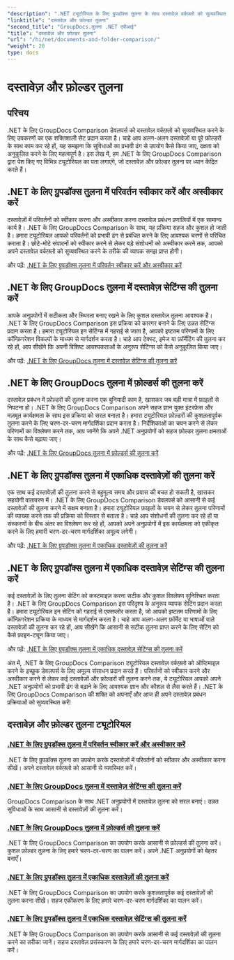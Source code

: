 ```yaml
---
"description": ".NET ट्यूटोरियल के लिए ग्रुपडॉक्स तुलना के साथ दस्तावेज़ वर्कफ़्लो को सुव्यवस्थित करना सीखें। परिवर्तन स्वीकार करें, अस्वीकार करें और दस्तावेज़ों और फ़ोल्डरों की आसानी से तुलना करें।"
"linktitle": "दस्तावेज़ और फ़ोल्डर तुलना"
"second_title": "GroupDocs.तुलना .NET एपीआई"
"title": "दस्तावेज़ और फ़ोल्डर तुलना"
"url": "/hi/net/documents-and-folder-comparison/"
"weight": 20
type: docs
---
```

# दस्तावेज़ और फ़ोल्डर तुलना

## परिचय

.NET के लिए GroupDocs Comparison डेवलपर्स को दस्तावेज़ वर्कफ़्लो को सुव्यवस्थित करने के लिए उपकरणों का एक शक्तिशाली सेट प्रदान करता है। चाहे आप अलग-अलग दस्तावेज़ों या पूरे फ़ोल्डरों के साथ काम कर रहे हों, यह समझना कि सुविधाओं का प्रभावी ढंग से उपयोग कैसे किया जाए, दक्षता को अनुकूलित करने के लिए महत्वपूर्ण है। इस लेख में, हम .NET के लिए GroupDocs Comparison द्वारा पेश किए गए विभिन्न ट्यूटोरियल का पता लगाएंगे, जो दस्तावेज़ और फ़ोल्डर तुलना पर ध्यान केंद्रित करते हैं।

## .NET के लिए ग्रुपडॉक्स तुलना में परिवर्तन स्वीकार करें और अस्वीकार करें

दस्तावेज़ों में परिवर्तनों को स्वीकार करना और अस्वीकार करना दस्तावेज़ प्रबंधन प्रणालियों में एक सामान्य कार्य है। .NET के लिए GroupDocs Comparison के साथ, यह प्रक्रिया सहज और कुशल हो जाती है। हमारा ट्यूटोरियल आपको परिवर्तनों को प्रभावी ढंग से प्रबंधित करने के लिए आवश्यक चरणों से परिचित कराता है। छोटे-मोटे संपादनों को स्वीकार करने से लेकर बड़े संशोधनों को अस्वीकार करने तक, आपको अपने दस्तावेज़ वर्कफ़्लो को सुव्यवस्थित करने के तरीके की व्यापक समझ प्राप्त होगी।

और पढ़ें: [.NET के लिए ग्रुपडॉक्स तुलना में परिवर्तन स्वीकार करें और अस्वीकार करें](./accept-reject-changes-dotnet/)

## .NET के लिए GroupDocs तुलना में दस्तावेज़ सेटिंग्स की तुलना करें

आपके अनुप्रयोगों में सटीकता और स्थिरता बनाए रखने के लिए कुशल दस्तावेज़ तुलना आवश्यक है। .NET के लिए GroupDocs Comparison इस प्रक्रिया को कारगर बनाने के लिए उन्नत सेटिंग्स प्रदान करता है। हमारा ट्यूटोरियल इन सेटिंग्स में गहराई से जाता है, आपको इष्टतम परिणामों के लिए कॉन्फ़िगरेशन विकल्पों के माध्यम से मार्गदर्शन करता है। चाहे आप टेक्स्ट, इमेज या फ़ॉर्मेटिंग की तुलना कर रहे हों, आप सीखेंगे कि अपनी विशिष्ट आवश्यकताओं के अनुरूप सेटिंग्स को कैसे अनुकूलित किया जाए।

और पढ़ें: [.NET के लिए GroupDocs तुलना में दस्तावेज़ सेटिंग्स की तुलना करें](./compare-documents-settings-dotnet/)

## .NET के लिए GroupDocs तुलना में फ़ोल्डर्स की तुलना करें

दस्तावेज़ प्रबंधन में फ़ोल्डरों की तुलना करना एक बुनियादी काम है, खासकर जब बड़ी मात्रा में फ़ाइलों से निपटना हो। .NET के लिए GroupDocs Comparison अपने सहज ज्ञान युक्त इंटरफ़ेस और मज़बूत कार्यक्षमता के साथ इस प्रक्रिया को सरल बनाता है। हमारा ट्यूटोरियल फ़ोल्डरों की कुशलतापूर्वक तुलना करने के लिए चरण-दर-चरण मार्गदर्शिका प्रदान करता है। निर्देशिकाओं का चयन करने से लेकर परिणामों का विश्लेषण करने तक, आप जानेंगे कि अपने .NET अनुप्रयोगों को सहज फ़ोल्डर तुलना क्षमताओं के साथ कैसे बढ़ाया जाए।

और पढ़ें: [.NET के लिए GroupDocs तुलना में फ़ोल्डर्स की तुलना करें](./compare-folders-dotnet/)

## .NET के लिए ग्रुपडॉक्स तुलना में एकाधिक दस्तावेज़ों की तुलना करें

एक साथ कई दस्तावेज़ों की तुलना करने से बहुमूल्य समय और प्रयास की बचत हो सकती है, खासकर सहयोगी वातावरण में। .NET के लिए GroupDocs Comparison डेवलपर्स को आसानी से कई दस्तावेज़ों की तुलना करने में सक्षम बनाता है। हमारा ट्यूटोरियल फ़ाइलों के चयन से लेकर तुलना परिणामों की व्याख्या करने तक की प्रक्रिया को विस्तार से बताता है। चाहे आप संशोधनों की तुलना कर रहे हों या संस्करणों के बीच अंतर का विश्लेषण कर रहे हों, आपको अपने अनुप्रयोगों में इस कार्यक्षमता को एकीकृत करने के लिए हमारी चरण-दर-चरण मार्गदर्शिका अमूल्य लगेगी।

और पढ़ें: [.NET के लिए ग्रुपडॉक्स तुलना में एकाधिक दस्तावेज़ों की तुलना करें](./compare-multiple-documents-dotnet/)

## .NET के लिए ग्रुपडॉक्स तुलना में एकाधिक दस्तावेज़ सेटिंग्स की तुलना करें

कई दस्तावेज़ों के लिए तुलना सेटिंग को कस्टमाइज़ करना सटीक और कुशल विश्लेषण सुनिश्चित करता है। .NET के लिए GroupDocs Comparison इस परिदृश्य के अनुरूप व्यापक सेटिंग प्रदान करता है। हमारा ट्यूटोरियल इन सेटिंग को गहराई से एक्सप्लोर करता है, जो आपको इष्टतम परिणामों के लिए कॉन्फ़िगरेशन प्रक्रिया के माध्यम से मार्गदर्शन करता है। चाहे आप अलग-अलग फ़ॉर्मेट या भाषाओं वाले दस्तावेज़ों की तुलना कर रहे हों, आप सीखेंगे कि आसानी से सटीक तुलना प्राप्त करने के लिए सेटिंग को कैसे फ़ाइन-ट्यून किया जाए।

और पढ़ें: [.NET के लिए ग्रुपडॉक्स तुलना में एकाधिक दस्तावेज़ सेटिंग्स की तुलना करें](./compare-multiple-documents-settings-dotnet/)

अंत में, .NET के लिए GroupDocs Comparison ट्यूटोरियल दस्तावेज़ वर्कफ़्लो को ऑप्टिमाइज़ करने के इच्छुक डेवलपर्स के लिए अमूल्य संसाधन प्रदान करते हैं। परिवर्तनों को स्वीकार करने और अस्वीकार करने से लेकर कई दस्तावेज़ों और फ़ोल्डरों की तुलना करने तक, ये ट्यूटोरियल आपको अपने .NET अनुप्रयोगों को प्रभावी ढंग से बढ़ाने के लिए आवश्यक ज्ञान और कौशल से लैस करते हैं। .NET के लिए GroupDocs Comparison की शक्ति को अपनाएँ और आज ही अपने दस्तावेज़ प्रबंधन प्रक्रियाओं को सुव्यवस्थित करें!
## दस्तावेज़ और फ़ोल्डर तुलना ट्यूटोरियल
### [.NET के लिए ग्रुपडॉक्स तुलना में परिवर्तन स्वीकार करें और अस्वीकार करें](./accept-reject-changes-dotnet/)
.NET के लिए ग्रुपडॉक्स तुलना का उपयोग करके दस्तावेज़ों में परिवर्तनों को स्वीकार और अस्वीकार करना सीखें। अपने दस्तावेज़ वर्कफ़्लो को आसानी से व्यवस्थित करें।
### [.NET के लिए GroupDocs तुलना में दस्तावेज़ सेटिंग्स की तुलना करें](./compare-documents-settings-dotnet/)
GroupDocs Comparison के साथ .NET अनुप्रयोगों में दस्तावेज़ तुलना को सरल बनाएं। उन्नत सुविधाओं के साथ आसानी से दस्तावेज़ों की तुलना करें।
### [.NET के लिए GroupDocs तुलना में फ़ोल्डर्स की तुलना करें](./compare-folders-dotnet/)
.NET के लिए GroupDocs Comparison का उपयोग करके आसानी से फ़ोल्डर्स की तुलना करें। कुशल फ़ोल्डर तुलना के लिए हमारे चरण-दर-चरण का पालन करें। अपने .NET अनुप्रयोगों को बेहतर बनाएँ।
### [.NET के लिए ग्रुपडॉक्स तुलना में एकाधिक दस्तावेज़ों की तुलना करें](./compare-multiple-documents-dotnet/)
.NET के लिए GroupDocs Comparison का उपयोग करके कुशलतापूर्वक कई दस्तावेज़ों की तुलना करना सीखें। सहज एकीकरण के लिए हमारे चरण-दर-चरण मार्गदर्शिका का पालन करें।
### [.NET के लिए ग्रुपडॉक्स तुलना में एकाधिक दस्तावेज़ सेटिंग्स की तुलना करें](./compare-multiple-documents-settings-dotnet/)
.NET के लिए GroupDocs Comparison का उपयोग करके आसानी से कई दस्तावेज़ों की तुलना करने का तरीका जानें। सहज दस्तावेज़ प्रसंस्करण के लिए हमारे चरण-दर-चरण मार्गदर्शिका का पालन करें।